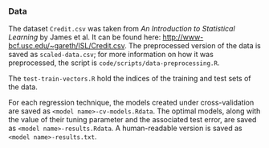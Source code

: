 ### Data

The dataset `Credit.csv` was taken from _An Introduction to Statistical Learning_ by James et al. It can be found here: http://www-bcf.usc.edu/~gareth/ISL/Credit.csv. The preprocessed version of the data is saved as `scaled-data.csv`; for more information on how it was preprocessed, the script is `code/scripts/data-preprocessing.R`. 

The `test-train-vectors.R` hold the indices of the training and test sets of the data.

For each regression technique, the models created under cross-validation are saved as `<model name>-cv-models.Rdata`. The optimal models, along with the value of their tuning parameter and the associated test error, are saved as `<model name>-results.Rdata`. A human-readable version is saved as `<model name>-results.txt`. 